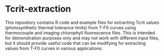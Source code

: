 # Tcrit-extraction
This repository contains R code and example files for extracting Tcrit values (photosynthetic thermal tolerance limits) from T-F0 curves using thermocouple and imaging chlorophyll fluorescence files. This is intended for demonstration purposes only and may not work with different input files, but it should provide useful code that can be modifying for extracting values from T-F0 curves in various applications.
